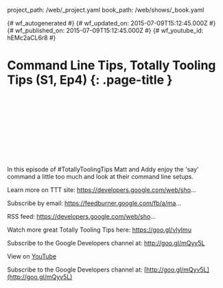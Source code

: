 project_path: /web/_project.yaml
book_path: /web/shows/_book.yaml

{# wf_autogenerated #}
{# wf_updated_on: 2015-07-09T15:12:45.000Z #}
{# wf_published_on: 2015-07-09T15:12:45.000Z #}
{# wf_youtube_id: hEMc2aCL6r8 #}

# Command Line Tips, Totally Tooling Tips (S1, Ep4) {: .page-title }


<div class="video-wrapper">
  <iframe class="devsite-embedded-youtube-video" data-video-id="hEMc2aCL6r8"
          data-autohide="1" data-showinfo="0" frameborder="0" allowfullscreen>
  </iframe>
</div>

In this episode of #TotallyToolingTips Matt and Addy enjoy the &#x27;say&#x27; command a little too much and look at their command line setups.

Learn more on TTT site: https://developers.google.com/web/sho...

Subscribe by email: https://feedburner.google.com/fb/a/ma...

RSS feed: https://developers.google.com/web/sho...

Watch more great Totally Tooling Tips here: https://goo.gl/vIyImu

Subscribe to the Google Developers channel at: http://goo.gl/mQyv5L

View on [YouTube](https://youtu.be/hEMc2aCL6r8)

Subscribe to the Google Developers channel at: [http://goo.gl/mQyv5L](http://goo.gl/mQyv5L)

